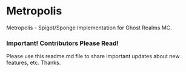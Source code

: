 Metropolis
==========

Metropolis - Spigot/Sponge Implementation for Ghost Realms MC.

### Important! Contributors Please Read!
Please use this readme.md file to share important updates about new features, etc. Thanks.
